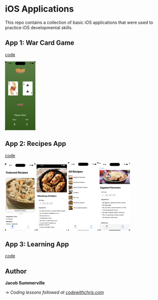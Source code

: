# iOS Applications

This repo contains a collection of basic iOS applications that were used to practice iOS developmental skills.

## App 1: War Card Game

[code](1-Card-Game/)

<img src="docs/img/1-card-game.png" width="100"/>

## App 2: Recipes App

[code](2-Recipes/)

<p float="left">
  <img src="docs/img/2-recipes-featured.png" width="100" />
  <img src="docs/img/2-recipes-ft-detailed.png" width="100" />
  <img src="docs/img/2-recipes-list.png" width="100" /> 
  <img src="docs/img/2-recipes-detailed.png" width="100" />
</p>

## App 3: Learning App

[code](3-Learning/)

## Author

__Jacob Summerville__

&rarr; _Coding lessons followed at [codewithchris.com](https://codewithchris.com/)_